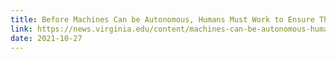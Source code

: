 ```yaml
---
title: Before Machines Can be Autonomous, Humans Must Work to Ensure Their Safety
link: https://news.virginia.edu/content/machines-can-be-autonomous-humans-must-work-ensure-their-safety
date: 2021-10-27
---
```

